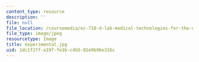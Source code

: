 ```yaml
---
content_type: resource
description: ''
file: null
file_location: /coursemedia/ec-710-d-lab-medical-technologies-for-the-developing-world-spring-2010/1dc1f2ffa197fe3bc4b581e9b96e316c_experimental.jpg
file_type: image/jpeg
resourcetype: Image
title: experimental.jpg
uid: 1dc1f2ff-a197-fe3b-c4b5-81e9b96e316c
---
```

